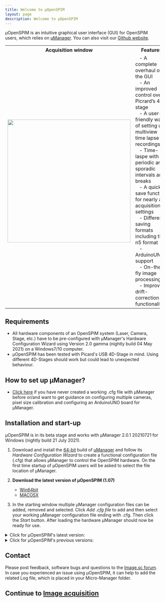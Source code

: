 ```yaml
---
title: Welcome to µOpenSPIM
layout: page
description: Welcome to µOpenSPIM
---
```


µOpenSPIM is an intuitive graphical user interface (GUI) for OpenSPIM users, which relies on [µManager](https://micro-manager.org). You can also visit our [Github website](https://github.com/openspim/micro-OpenSPIM).

<table>
<tr class="header">
<th>Acquisition window</th>
<th>Features</th>
<th>Logo</th>
</tr>

<tr class="odd">
<td align="center"><a href="https://openspim.org/images/Figure5_Acquisition-panel_website.png" target="_blank" title="Click for a higher resolution image"><img src="https://openspim.org/images/Figure5_Acquisition-panel_website.png" width="400"></a></td>
<td align="left">
&nbsp;&nbsp;&nbsp;-   A complete overhaul of the GUI&nbsp;&nbsp;&nbsp;</br>
&nbsp;&nbsp;&nbsp;-   An improved control over Picrard’s 4D-stage&nbsp;&nbsp;&nbsp;</br>
&nbsp;&nbsp;&nbsp;-   A user-friendly way of setting up multiview time lapse recordings&nbsp;&nbsp;&nbsp;</br>
&nbsp;&nbsp;&nbsp;-   Time-laspe with periodic and sporadic intervals and breaks&nbsp;&nbsp;&nbsp;</br>
&nbsp;&nbsp;&nbsp;-   A quick save function for nearly all acquisitions settings&nbsp;&nbsp;&nbsp;</br>
&nbsp;&nbsp;&nbsp;-   Different saving formats including the n5 format&nbsp;&nbsp;&nbsp;</br>
&nbsp;&nbsp;&nbsp;-   ArduinoUNO support&nbsp;&nbsp;&nbsp;</br>
&nbsp;&nbsp;&nbsp;-   On-the-fly image processing&nbsp;&nbsp;&nbsp;</br>
&nbsp;&nbsp;&nbsp;-   Improved drift-correction functionality&nbsp;&nbsp;&nbsp;</br>
<td align="center"><a href="https://openspim.org/images/%C2%B5OS_Logo.png" target="_blank" title="Click for a higher resolution image"><img src="https://openspim.org/images/%C2%B5OS_Logo.png" width="150"></a>
</td>
</tr>
</table>

## Requirements
-   All hardware components of an OpenSPIM system (Laser, Camera, Stage, etc.) have to be pre-configured with µManager's Hardware Configuration Wizard using Version 2.0 gamma (nightly build 04 May 2021) on a Windows7/10 computer.
-   µOpenSPIM has been tested with Picard's USB 4D-Stage in mind. Using different 4D-Stages should work but could lead to unexpected behaviour.

## How to set up µManager?
-   [Click here](/micro-openspim_micromanager-configuration) if you have never created a working .cfg file with µManager before or/and want to get guidance on configuring multiple cameras, pixel size calibration and configuring an ArduinoUNO board for µManager.

## Installation and start-up
µOpenSPIM is in its beta stage and works with µManager 2.0.1 20210721 for Windows (nightly build 21 July 2021).</br>
1.  Download and install the [64-bit](https://valelab4.ucsf.edu/~MM/nightlyBuilds/2.0/Windows/MMSetup_64bit_2.0.1_20210721.exe) build of [µManager](https://micro-manager.org/) and follow its *Hardware Configuration Wizard* to create a functional configuration file (.cfg) that allows µManager to control the OpenSPIM hardware. On the first time startup of µOpenSPIM users will be asked to select the file location of µManager.

2.	**Download the latest version of µOpenSPIM (1.07)**
	-	[Win64bit](https://github.com/openspim/micro-OpenSPIM/releases/download/v1.0.7/OpenSPIM_setup_1.0.7.exe)
	-	[MACOSX](https://github.com/openspim/micro-OpenSPIM/releases/download/v1.0.7/microOpenSPIM-1.0.7.dmg)

3.  In the starting window multiple µManager configuration files can be added, removed and selected. Click *Add .cfg file* to add and then select your working µManager configuration file ending with .cfg. Then click the *Start* button. After loading the hardware µManager should now be ready for use.


<details><summary>Click for µOpenSPIM's latest version:</summary>
<p>

####	1.0.7 (17. June 2022) [Win64bit]((https://github.com/openspim/micro-OpenSPIM/releases/download/v1.0.7/OpenSPIM_setup_1.0.7.exe), [MACOSX](https://github.com/openspim/micro-OpenSPIM/releases/download/v1.0.7/microOpenSPIM-1.0.7.dmg)
-	Fixed an Anti-Drift bug
-	Fixed that windows has an issue for generating a jar file


</p>
</details>

<details><summary>Click for µOpenSPIM's previous versions:</summary>
<p>

####	1.0.6 (12. April 2022) [Win64bit](https://github.com/openspim/micro-OpenSPIM/releases/download/v1.0.6/microOpenSPIM_setup_1.0.6.exe), [MACOSX](https://github.com/openspim/micro-OpenSPIM/releases/download/v1.0.6/microOpenSPIM-1.0.6.dmg)
-	Major update in PositionList
-	Improved the logic to handle Z-stack setting
-	"Update position" update the position with the current X, Y, R, Z with Z-Stack setting

####	1.0.5 (22. March. 2022) [Win64bit](https://github.com/openspim/micro-OpenSPIM/releases/download/v1.0.5/microOpenSPIM_setup_1.0.5.exe), [MACOSX](https://github.com/openspim/micro-OpenSPIM/releases/download/v1.0.5/microOpenSPIM-1.0.5.dmg)
-	Anti-Drift preprocess: gaussian blur(sigma=2), convolve filter and maximum filter
-	Tickboxes of the positions
-	Fixed wrong percentage indicator
-	Removed the verbose messages
-	Fixed false warning sign that there is the filename already exists
-	Removed null-MPI issue when unchecked MIP option
-	Updated labels for Z-Stacks
-	Added position name and color to distinguish "Stack" and "Position" in the position list
-	Added the name for "Save current position"

####	1.0.4 (15. Nov. 2021) [Win64bit](https://github.com/openspim/micro-OpenSPIM/releases/download/v1.0.4/OpenSPIM_setup_1.0.4.exe), [MACOSX](https://github.com/openspim/micro-OpenSPIM/releases/download/v1.0.4/OpenSPIM-1.0.4.dmg)
-	Save/load functions for beanshell and java script
-	Added example fusion scripts
-	Supported ClijX in script panel
-	Updated help files
-	Added the citation information in LoadingDialog window



</p>
</details>

## Contact

Please post feedback, software bugs and questions to the [Image.sc forum]().</br>
In case you experienced an issue using µOpenSPIM, it can help to add the related Log file, which is placed in your Micro-Manager folder.
</br>
## Continue to [Image acquisition](/micro-openspim_acquisition)
